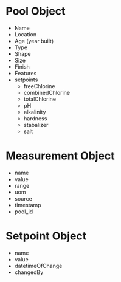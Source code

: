 # Pool Object
- Name
- Location
- Age (year built)
- Type
- Shape
- Size
- Finish
- Features
- setpoints
  - freeChlorine
  - combinedChlorine
  - totalChlorine
  - pH
  - alkalinity
  - hardness
  - stabalizer
  - salt

# Measurement Object
- name
- value
- range
- uom
- source
- timestamp
- pool_id

# Setpoint Object
- name
- value
- datetimeOfChange
- changedBy
